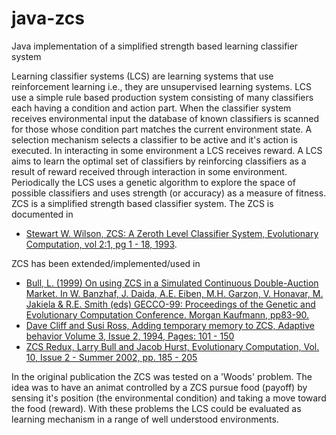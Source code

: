 # java-zcs
Java implementation of a simplified strength based learning classifier system

Learning classifier systems (LCS) are learning systems that use reinforcement learning i.e., they are unsupervised learning systems. LCS use a simple rule based production system consisting of many classifiers each having a condition and action part. When the classifier system receives environmental input the database of known classifiers is scanned for those whose condition part matches the current environment state. A selection mechanism selects a classifier to be active and it's action is executed. In interacting in some environment a LCS receives reward. A LCS aims to learn the optimal set of classifiers by reinforcing classifiers as a result of reward received through interaction in some environment. Periodically the LCS uses a genetic algorithm to explore the space of possible classifiers and uses strength (or accuracy) as a measure of fitness. ZCS is a simplified strength based classifier system.
The ZCS is documented in
+ [Stewart W. Wilson, ZCS: A Zeroth Level Classifier System, Evolutionary Computation, vol 2:1, pg 1 - 18, 1993](http://www.eskimo.com/~wilson/ps/zcs.pdf).

ZCS has been extended/implemented/used in

+ [Bull, L. (1999) On using ZCS in a Simulated Continuous Double-Auction Market. In W. Banzhaf, J. Daida, A.E. Eiben, M.H. Garzon, V. Honavar, M. Jakiela & R.E. Smith (eds) GECCO-99: Proceedings of the Genetic and Evolutionary Computation Conference. Morgan Kaufmann, pp83-90.](http://www.cs.bham.ac.uk/~wbl/biblio/gecco1999/GA-806.pdf)
+ [Dave Cliff and Susi Ross, Adding temporary memory to ZCS, Adaptive behavior Volume 3, Issue 2, 1994, Pages: 101 - 150](http://journals.sagepub.com/doi/pdf/10.1177/105971239400300201)
+ [ZCS Redux, Larry Bull and Jacob Hurst, Evolutionary Computation, Vol. 10, Issue 2 - Summer 2002, pp. 185 - 205](http://www.mitpressjournals.org/doi/abs/10.1162/106365602320169848?journalCode=evco)

In the original publication the ZCS was tested on a 'Woods' problem. The idea was to have an animat controlled by a ZCS pursue food (payoff) by sensing it's position (the environmental condition) and taking a move toward the food (reward). With these problems the LCS could be evaluated as learning mechanism in a range of well understood environments.
